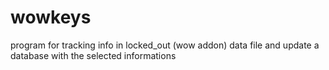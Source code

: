 # wowkeys
program for tracking info in locked_out (wow addon) data file and update a database with the selected informations
